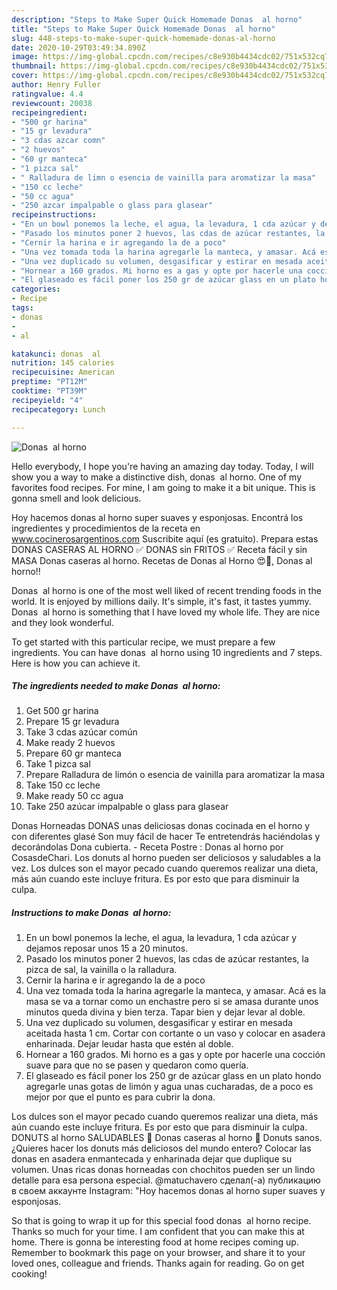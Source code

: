 ```yaml
---
description: "Steps to Make Super Quick Homemade Donas  al horno"
title: "Steps to Make Super Quick Homemade Donas  al horno"
slug: 448-steps-to-make-super-quick-homemade-donas-al-horno
date: 2020-10-29T03:49:34.890Z
image: https://img-global.cpcdn.com/recipes/c8e930b4434cdc02/751x532cq70/donas-al-horno-foto-principal.jpg
thumbnail: https://img-global.cpcdn.com/recipes/c8e930b4434cdc02/751x532cq70/donas-al-horno-foto-principal.jpg
cover: https://img-global.cpcdn.com/recipes/c8e930b4434cdc02/751x532cq70/donas-al-horno-foto-principal.jpg
author: Henry Fuller
ratingvalue: 4.4
reviewcount: 20038
recipeingredient:
- "500 gr harina"
- "15 gr levadura"
- "3 cdas azcar comn"
- "2 huevos"
- "60 gr manteca"
- "1 pizca sal"
- " Ralladura de limn o esencia de vainilla para aromatizar la masa"
- "150 cc leche"
- "50 cc agua"
- "250 azcar impalpable o glass para glasear"
recipeinstructions:
- "En un bowl ponemos la leche, el agua, la levadura, 1 cda azúcar y dejamos reposar unos 15 a 20 minutos."
- "Pasado los minutos poner 2 huevos, las cdas de azúcar restantes, la pizca de sal, la vainilla o la ralladura."
- "Cernir la harina e ir agregando la de a poco"
- "Una vez tomada toda la harina agregarle la manteca, y amasar. Acá es la masa se va a tornar como un enchastre pero si se amasa durante unos minutos queda divina y bien terza. Tapar bien y dejar levar al doble."
- "Una vez duplicado su volumen, desgasificar y estirar en mesada aceitada hasta 1 cm. Cortar con cortante o un vaso y colocar en asadera enharinada. Dejar leudar hasta que estén al doble."
- "Hornear a 160 grados. Mi horno es a gas y opte por hacerle una cocción suave para que no se pasen y quedaron como quería."
- "El glaseado es fácil poner los 250 gr de azúcar glass en un plato hondo agregarle unas gotas de limón y agua unas cucharadas, de a poco es mejor por que el punto es para cubrir la dona."
categories:
- Recipe
tags:
- donas
- 
- al

katakunci: donas  al 
nutrition: 145 calories
recipecuisine: American
preptime: "PT12M"
cooktime: "PT39M"
recipeyield: "4"
recipecategory: Lunch

---
```



![Donas  al horno](https://img-global.cpcdn.com/recipes/c8e930b4434cdc02/751x532cq70/donas-al-horno-foto-principal.jpg)

Hello everybody, I hope you're having an amazing day today. Today, I will show you a way to make a distinctive dish, donas  al horno. One of my favorites food recipes. For mine, I am going to make it a bit unique. This is gonna smell and look delicious.

Hoy hacemos donas al horno super suaves y esponjosas. Encontrá los ingredientes y procedimientos de la receta en www.cocinerosargentinos.com Suscribite aquí (es gratuito). Prepara estas DONAS CASERAS AL HORNO ✅ DONAS sin FRITOS ✅ Receta fácil y sin MASA Donas caseras al horno. Recetas de Donas al Horno 😍🍩, Donas al horno!!

Donas  al horno is one of the most well liked of recent trending foods in the world. It is enjoyed by millions daily. It's simple, it's fast, it tastes yummy. Donas  al horno is something that I have loved my whole life. They are nice and they look wonderful.


To get started with this particular recipe, we must prepare a few ingredients. You can have donas  al horno using 10 ingredients and 7 steps. Here is how you can achieve it.

<!--inarticleads1-->

##### The ingredients needed to make Donas  al horno:

1. Get 500 gr harina
1. Prepare 15 gr levadura
1. Take 3 cdas azúcar común
1. Make ready 2 huevos
1. Prepare 60 gr manteca
1. Take 1 pizca sal
1. Prepare  Ralladura de limón o esencia de vainilla para aromatizar la masa
1. Take 150 cc leche
1. Make ready 50 cc agua
1. Take 250 azúcar impalpable o glass para glasear


Donas Horneadas DONAS unas deliciosas donas cocinada en el horno y con diferentes glasé Son muy fácil de hacer Te entretendrás haciéndolas y decorándolas Dona cubierta. - Receta Postre : Donas al horno por CosasdeChari. Los donuts al horno pueden ser deliciosos y saludables a la vez. Los dulces son el mayor pecado cuando queremos realizar una dieta, más aún cuando este incluye fritura. Es por esto que para disminuir la culpa. 

<!--inarticleads2-->

##### Instructions to make Donas  al horno:

1. En un bowl ponemos la leche, el agua, la levadura, 1 cda azúcar y dejamos reposar unos 15 a 20 minutos.
1. Pasado los minutos poner 2 huevos, las cdas de azúcar restantes, la pizca de sal, la vainilla o la ralladura.
1. Cernir la harina e ir agregando la de a poco
1. Una vez tomada toda la harina agregarle la manteca, y amasar. Acá es la masa se va a tornar como un enchastre pero si se amasa durante unos minutos queda divina y bien terza. Tapar bien y dejar levar al doble.
1. Una vez duplicado su volumen, desgasificar y estirar en mesada aceitada hasta 1 cm. Cortar con cortante o un vaso y colocar en asadera enharinada. Dejar leudar hasta que estén al doble.
1. Hornear a 160 grados. Mi horno es a gas y opte por hacerle una cocción suave para que no se pasen y quedaron como quería.
1. El glaseado es fácil poner los 250 gr de azúcar glass en un plato hondo agregarle unas gotas de limón y agua unas cucharadas, de a poco es mejor por que el punto es para cubrir la dona.


Los dulces son el mayor pecado cuando queremos realizar una dieta, más aún cuando este incluye fritura. Es por esto que para disminuir la culpa. DONUTS al horno SALUDABLES 🍩 Donas caseras al horno 🍩 Donuts sanos. ¿Quieres hacer los donuts más deliciosos del mundo entero? Colocar las donas en asadera enmantecada y enharinada dejar que duplique su volumen. Unas ricas donas horneadas con chochitos pueden ser un lindo detalle para esa persona especial. @matuchavero сделал(-а) публикацию в своем аккаунте Instagram: &#34;Hoy hacemos donas al horno super suaves y esponjosas. 

So that is going to wrap it up for this special food donas  al horno recipe. Thanks so much for your time. I am confident that you can make this at home. There is gonna be interesting food at home recipes coming up. Remember to bookmark this page on your browser, and share it to your loved ones, colleague and friends. Thanks again for reading. Go on get cooking!
